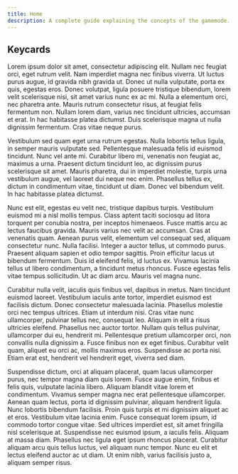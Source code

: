 ```yaml
---
title: Home
description: A complete guide explaining the concepts of the gamemode.
---
```


## Keycards

Lorem ipsum dolor sit amet, consectetur adipiscing elit. Nullam nec feugiat orci, eget rutrum velit. Nam imperdiet magna nec finibus viverra. Ut luctus purus augue, id gravida nibh gravida ut. Donec ut nulla vulputate, porta ex quis, egestas eros. Donec volutpat, ligula posuere tristique bibendum, lorem velit scelerisque nisi, sit amet varius nunc ex ac mi. Nulla a elementum orci, nec pharetra ante. Mauris rutrum consectetur risus, at feugiat felis fermentum non. Nullam lorem diam, varius nec tincidunt ultricies, accumsan et erat. In hac habitasse platea dictumst. Duis scelerisque magna ut nulla dignissim fermentum. Cras vitae neque purus.

Vestibulum sed quam eget urna rutrum egestas. Nulla lobortis tellus ligula, in semper mauris vulputate sed. Pellentesque malesuada felis id euismod tincidunt. Nunc vel ante mi. Curabitur libero mi, venenatis non feugiat ac, maximus a urna. Praesent dictum tincidunt leo, ac dignissim purus scelerisque sit amet. Mauris pharetra, dui in imperdiet molestie, turpis urna vestibulum augue, vel laoreet dui neque nec enim. Phasellus tellus ex, dictum in condimentum vitae, tincidunt ut diam. Donec vel bibendum velit. In hac habitasse platea dictumst.

Nunc est elit, egestas eu velit nec, tristique dapibus turpis. Vestibulum euismod mi a nisl mollis tempus. Class aptent taciti sociosqu ad litora torquent per conubia nostra, per inceptos himenaeos. Fusce mattis arcu ac lectus faucibus gravida. Mauris varius nec velit ac accumsan. Cras at venenatis quam. Aenean purus velit, elementum vel consequat sed, aliquam consectetur nunc. Nulla facilisi. Integer a auctor tellus, ut commodo purus. Praesent aliquam sapien et odio tempor sagittis. Proin efficitur lacus ut bibendum fermentum. Duis id eleifend felis, id luctus ex. Vivamus lacinia tellus ut libero condimentum, a tincidunt metus rhoncus. Fusce egestas felis vitae tempus sollicitudin. Ut ac diam arcu. Mauris vel magna nunc.

Curabitur nulla velit, iaculis quis finibus vel, dapibus in metus. Nam tincidunt euismod laoreet. Vestibulum iaculis ante tortor, imperdiet euismod est facilisis dictum. Donec consectetur malesuada lacinia. Phasellus molestie orci nec tempus ultrices. Etiam ut interdum nisi. Cras vitae nunc ullamcorper, pulvinar tellus nec, consequat leo. Aliquam in elit a risus ultricies eleifend. Phasellus nec auctor tortor. Nullam quis tellus pulvinar, ullamcorper dui eu, hendrerit mi. Pellentesque pretium ullamcorper orci, non convallis nulla dignissim a. Fusce finibus non ex eget finibus. Curabitur velit quam, aliquet eu orci ac, mollis maximus eros. Suspendisse ac porta nisi. Etiam erat est, hendrerit vel hendrerit eget, viverra sed diam.

Suspendisse dictum, orci at aliquam placerat, quam lacus ullamcorper purus, nec tempor magna diam quis lorem. Fusce augue enim, finibus et felis quis, vulputate lacinia libero. Aliquam blandit vitae lorem et condimentum. Vivamus semper magna nec erat pellentesque ullamcorper. Aenean quam lectus, porta id dignissim pulvinar, aliquam hendrerit ligula. Nunc lobortis bibendum facilisis. Proin quis turpis et mi dignissim aliquet ac et eros. Vestibulum vitae lacinia enim. Fusce consequat lorem ipsum, id commodo tortor congue vitae. Sed ultrices imperdiet est, sit amet fringilla nisl scelerisque at. Suspendisse nec euismod ipsum, a iaculis felis. Aliquam at massa diam. Phasellus nec ligula eget ipsum rhoncus placerat. Curabitur aliquam arcu quis tellus luctus, vel aliquam nunc tempor. Nunc eu elit et lectus eleifend auctor ac ut diam. Ut enim nibh, varius facilisis justo a, aliquam semper risus.